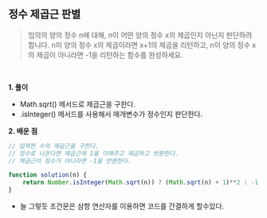## 정수 제곱근 판별
> 임의의 양의 정수 n에 대해, n이 어떤 양의 정수 x의 제곱인지 아닌지 판단하려 합니다.
n이 양의 정수 x의 제곱이라면 x+1의 제곱을 리턴하고, n이 양의 정수 x의 제곱이 아니라면 -1을 리턴하는 함수를 완성하세요.

<br>

**1. 풀이**

- Math.sqrt() 메서드로 제곱근을 구한다.
- .isInteger() 메서드를 사용해서 매개변수가 정수인지 판단한다.

**2. 배운 점**
```javascript
// 입력한 수의 제곱근을 구한다.
// 정수로 나온다면 제곱근에 1을 더해주고 제곱하고 반환한다.
// 제곱근이 정수가 아니라면 -1을 반환한다.

function solution(n) {
    return Number.isInteger(Math.sqrt(n)) ? (Math.sqrt(n) + 1)**2 : -1;
}
```
- 늘 그렇듯 조건문은 삼항 연산자를 이용하면 코드를 간결하게 할수있다.